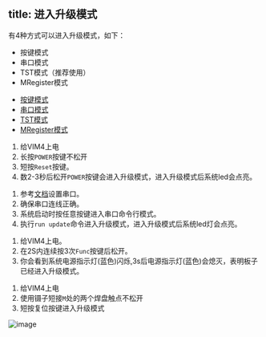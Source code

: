title: 进入升级模式
---

有4种方式可以进入升级模式，如下：

* 按键模式
* 串口模式
* TST模式（推荐使用）
* MRegister模式

<ul class="nav nav-tabs" id="myTab" role="tablist">
  <li class="nav-item" role="presentation">
    <a class="nav-link active" id="keys-tab" data-toggle="tab" href="#keys" role="tab" aria-controls="keys" aria-selected="true">按键模式</a>
  </li>
  <li class="nav-item" role="presentation">
    <a class="nav-link" id="serial-tab" data-toggle="tab" href="#serial" role="tab" aria-controls="serial" aria-selected="false">串口模式</a>
  </li>
  <li class="nav-item" role="presentation">
    <a class="nav-link" id="tst-tab" data-toggle="tab" href="#tst" role="tab" aria-controls="tst" aria-selected="false">TST模式</a>
  </li>
  <li class="nav-item" role="presentation">
    <a class="nav-link" id="mregister-tab" data-toggle="tab" href="#mregister" role="tab" aria-controls="mregister" aria-selected="false">MRegister模式</a>
  </li>
</ul>
<div class="tab-content" id="myTabContent">
<div class="tab-pane fade show active" id="keys" role="tabpanel" aria-labelledby="keys-tab">

1. 给VIM4上电
2. 长按`POWER`按键不松开
3. 短按`Reset`按键。
4. 数2-3秒后松开`POWER`按键会进入升级模式，进入升级模式后系统led会点亮。

</div>
<div class="tab-pane fade" id="serial" role="tabpanel" aria-labelledby="serial-tab">

1. 参考[文档](SetupSerialTool.html)设置串口。
2. 确保串口连线正确。
3. 系统启动时按任意按键进入串口命令行模式。
4. 执行`run update`命令进入升级模式，进入升级模式后系统led灯会点亮。

</div>
<div class="tab-pane fade" id="tst" role="tabpanel" aria-labelledby="tst-tab">

1. 给VIM4上电。
2. 在2S内连续按3次`Func`按键后松开。
3. 你会看到系统电源指示灯(蓝色)闪烁,3s后电源指示灯(蓝色)会熄灭，表明板子已经进入升级模式。

</div>
<div class="tab-pane fade" id="mregister" role="tabpanel" aria-labelledby="mregister-tab">

1. 给VIM4上电
2. 使用镊子短接`M`处的两个焊盘触点不松开
3. 短按复位按键进入升级模式

![image](/linux/images/vim4/VIM4_M_Register.jpg)

</div>
</div>
